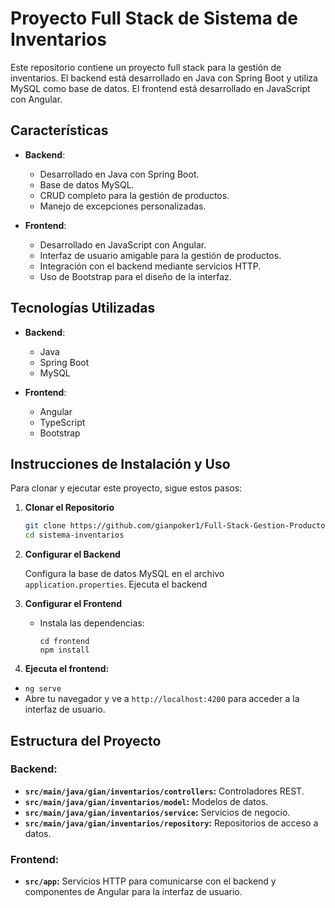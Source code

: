  # Proyecto Full Stack de Sistema de Inventarios

Este repositorio contiene un proyecto full stack para la gestión de inventarios. El backend está desarrollado en Java con Spring Boot y utiliza MySQL como base de datos. El frontend está desarrollado en JavaScript con Angular.

## Características

- **Backend**:
  - Desarrollado en Java con Spring Boot.
  - Base de datos MySQL.
  - CRUD completo para la gestión de productos.
  - Manejo de excepciones personalizadas.

- **Frontend**:
  - Desarrollado en JavaScript con Angular.
  - Interfaz de usuario amigable para la gestión de productos.
  - Integración con el backend mediante servicios HTTP.
  - Uso de Bootstrap para el diseño de la interfaz.

## Tecnologías Utilizadas

- **Backend**:
  - Java
  - Spring Boot
  - MySQL
 
- **Frontend**:
  - Angular
  - TypeScript
  - Bootstrap
 
## Instrucciones de Instalación y Uso

Para clonar y ejecutar este proyecto, sigue estos pasos:

1. **Clonar el Repositorio**

   ```bash
   git clone https://github.com/gianpoker1/Full-Stack-Gestion-Productos
   cd sistema-inventarios

2. **Configurar el Backend**

   Configura la base de datos MySQL en el archivo `application.properties`.
   Ejecuta el backend

3. **Configurar el Frontend**

   - Instala las dependencias:
     
     ```
     cd frontend
     npm install
4. **Ejecuta el frontend:**

  - `ng serve`
  - Abre tu navegador y ve a `http://localhost:4200` para acceder a la interfaz de usuario.
  
## Estructura del Proyecto

  ### Backend:
  - **`src/main/java/gian/inventarios/controllers`:** Controladores REST.
  - **`src/main/java/gian/inventarios/model`:** Modelos de datos.
  - **`src/main/java/gian/inventarios/service`:** Servicios de negocio.
  - **`src/main/java/gian/inventarios/repository`:** Repositorios de acceso a datos.
### Frontend:
  - **`src/app`:** Servicios HTTP para comunicarse con el backend y componentes de Angular para la interfaz de usuario.
  
  
